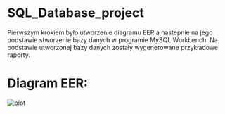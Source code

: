 # SQL_Database_project
Pierwszym krokiem było utworzenie diagramu EER a nastepnie na jego podstawie stworzenie bazy danych w programie MySQL Workbench. Na podstawie utworzonej bazy danych zostały wygenerowane przykładowe raporty. 
# Diagram EER:
![plot](D:/MPRACA/obraz1.png)
